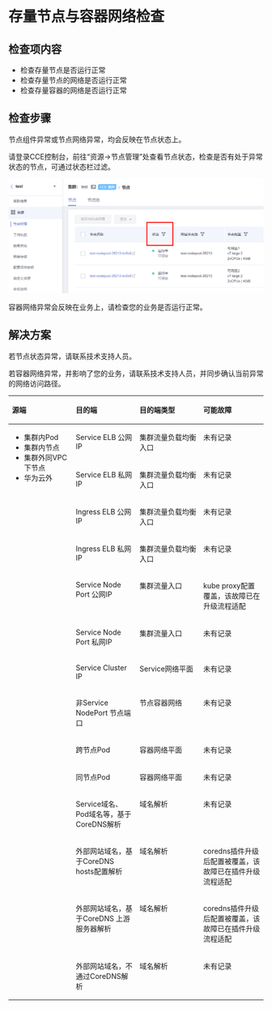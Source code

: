 # 存量节点与容器网络检查<a name="cce_10_0563"></a>

## 检查项内容<a name="section15759131454110"></a>

-   检查存量节点是否运行正常
-   检查存量节点的网络是否运行正常
-   检查存量容器的网络是否运行正常

## 检查步骤<a name="section18223323124115"></a>

节点组件异常或节点网络异常，均会反映在节点状态上。

请登录CCE控制台，前往“资源-\>节点管理”处查看节点状态，检查是否有处于异常状态的节点，可通过状态栏过滤。

![](figures/zh-cn_image_0000001479973589.png)

容器网络异常会反映在业务上，请检查您的业务是否运行正常。

## 解决方案<a name="section1211214242509"></a>

若节点状态异常，请联系技术支持人员。

若容器网络异常，并影响了您的业务，请联系技术支持人员，并同步确认当前异常的网络访问路径。

<a name="table2011152455016"></a>
<table><thead align="left"><tr id="row11101624195016"><th class="cellrowborder" valign="top" width="25%" id="mcps1.1.5.1.1"><p id="p15110182414501"><a name="p15110182414501"></a><a name="p15110182414501"></a>源端</p>
</th>
<th class="cellrowborder" valign="top" width="25%" id="mcps1.1.5.1.2"><p id="p511014241509"><a name="p511014241509"></a><a name="p511014241509"></a>目的端</p>
</th>
<th class="cellrowborder" valign="top" width="25%" id="mcps1.1.5.1.3"><p id="p11110152410503"><a name="p11110152410503"></a><a name="p11110152410503"></a>目的端类型</p>
</th>
<th class="cellrowborder" valign="top" width="25%" id="mcps1.1.5.1.4"><p id="p15110192419506"><a name="p15110192419506"></a><a name="p15110192419506"></a>可能故障</p>
</th>
</tr>
</thead>
<tbody><tr id="row3110152410501"><td class="cellrowborder" rowspan="14" valign="top" width="25%" headers="mcps1.1.5.1.1 "><a name="ul16651458125219"></a><a name="ul16651458125219"></a><ul id="ul16651458125219"><li>集群内Pod</li><li>集群内节点</li><li>集群外同VPC下节点</li><li>华为云外</li></ul>
<p id="p3110524195014"><a name="p3110524195014"></a><a name="p3110524195014"></a></p>
</td>
<td class="cellrowborder" valign="top" width="25%" headers="mcps1.1.5.1.2 "><p id="p211092410503"><a name="p211092410503"></a><a name="p211092410503"></a>Service ELB 公网IP</p>
</td>
<td class="cellrowborder" valign="top" width="25%" headers="mcps1.1.5.1.3 "><p id="p131107246509"><a name="p131107246509"></a><a name="p131107246509"></a>集群流量负载均衡入口</p>
</td>
<td class="cellrowborder" valign="top" width="25%" headers="mcps1.1.5.1.4 "><p id="p4110424105019"><a name="p4110424105019"></a><a name="p4110424105019"></a>未有记录</p>
</td>
</tr>
<tr id="row31101924195015"><td class="cellrowborder" valign="top" headers="mcps1.1.5.1.1 "><p id="p6110102419509"><a name="p6110102419509"></a><a name="p6110102419509"></a>Service ELB 私网IP</p>
</td>
<td class="cellrowborder" valign="top" headers="mcps1.1.5.1.2 "><p id="p13110112485020"><a name="p13110112485020"></a><a name="p13110112485020"></a>集群流量负载均衡入口</p>
</td>
<td class="cellrowborder" valign="top" headers="mcps1.1.5.1.3 "><p id="p15110162413501"><a name="p15110162413501"></a><a name="p15110162413501"></a>未有记录</p>
</td>
</tr>
<tr id="row9110132455013"><td class="cellrowborder" valign="top" headers="mcps1.1.5.1.1 "><p id="p6110424175020"><a name="p6110424175020"></a><a name="p6110424175020"></a>Ingress ELB 公网IP</p>
</td>
<td class="cellrowborder" valign="top" headers="mcps1.1.5.1.2 "><p id="p1411022416505"><a name="p1411022416505"></a><a name="p1411022416505"></a>集群流量负载均衡入口</p>
</td>
<td class="cellrowborder" valign="top" headers="mcps1.1.5.1.3 "><p id="p1211015240508"><a name="p1211015240508"></a><a name="p1211015240508"></a>未有记录</p>
</td>
</tr>
<tr id="row2011182418507"><td class="cellrowborder" valign="top" headers="mcps1.1.5.1.1 "><p id="p1411072415502"><a name="p1411072415502"></a><a name="p1411072415502"></a>Ingress ELB 私网IP</p>
</td>
<td class="cellrowborder" valign="top" headers="mcps1.1.5.1.2 "><p id="p1011142415507"><a name="p1011142415507"></a><a name="p1011142415507"></a>集群流量负载均衡入口</p>
</td>
<td class="cellrowborder" valign="top" headers="mcps1.1.5.1.3 "><p id="p12111224175010"><a name="p12111224175010"></a><a name="p12111224175010"></a>未有记录</p>
</td>
</tr>
<tr id="row1311116248504"><td class="cellrowborder" valign="top" headers="mcps1.1.5.1.1 "><p id="p10111192485017"><a name="p10111192485017"></a><a name="p10111192485017"></a>Service Node Port 公网IP</p>
</td>
<td class="cellrowborder" valign="top" headers="mcps1.1.5.1.2 "><p id="p141112243507"><a name="p141112243507"></a><a name="p141112243507"></a>集群流量入口</p>
</td>
<td class="cellrowborder" valign="top" headers="mcps1.1.5.1.3 "><p id="p411113242504"><a name="p411113242504"></a><a name="p411113242504"></a>kube proxy配置覆盖，该故障已在升级流程适配</p>
</td>
</tr>
<tr id="row31111224115015"><td class="cellrowborder" valign="top" headers="mcps1.1.5.1.1 "><p id="p9111324125019"><a name="p9111324125019"></a><a name="p9111324125019"></a>Service Node Port 私网IP</p>
</td>
<td class="cellrowborder" valign="top" headers="mcps1.1.5.1.2 "><p id="p3111142415010"><a name="p3111142415010"></a><a name="p3111142415010"></a>集群流量入口</p>
</td>
<td class="cellrowborder" valign="top" headers="mcps1.1.5.1.3 "><p id="p16111192465013"><a name="p16111192465013"></a><a name="p16111192465013"></a>未有记录</p>
</td>
</tr>
<tr id="row151114244503"><td class="cellrowborder" valign="top" headers="mcps1.1.5.1.1 "><p id="p13111122435011"><a name="p13111122435011"></a><a name="p13111122435011"></a>Service Cluster IP</p>
</td>
<td class="cellrowborder" valign="top" headers="mcps1.1.5.1.2 "><p id="p8111102411508"><a name="p8111102411508"></a><a name="p8111102411508"></a>Service网络平面</p>
</td>
<td class="cellrowborder" valign="top" headers="mcps1.1.5.1.3 "><p id="p1511112245503"><a name="p1511112245503"></a><a name="p1511112245503"></a>未有记录</p>
</td>
</tr>
<tr id="row1311172419507"><td class="cellrowborder" valign="top" headers="mcps1.1.5.1.1 "><p id="p151111240506"><a name="p151111240506"></a><a name="p151111240506"></a>非Service NodePort 节点端口</p>
</td>
<td class="cellrowborder" valign="top" headers="mcps1.1.5.1.2 "><p id="p18111124145017"><a name="p18111124145017"></a><a name="p18111124145017"></a>节点容器网络</p>
</td>
<td class="cellrowborder" valign="top" headers="mcps1.1.5.1.3 "><p id="p1811117244507"><a name="p1811117244507"></a><a name="p1811117244507"></a>未有记录</p>
</td>
</tr>
<tr id="row1611112247507"><td class="cellrowborder" valign="top" headers="mcps1.1.5.1.1 "><p id="p911119241505"><a name="p911119241505"></a><a name="p911119241505"></a>跨节点Pod</p>
</td>
<td class="cellrowborder" valign="top" headers="mcps1.1.5.1.2 "><p id="p11111192415502"><a name="p11111192415502"></a><a name="p11111192415502"></a>容器网络平面</p>
</td>
<td class="cellrowborder" valign="top" headers="mcps1.1.5.1.3 "><p id="p1011192455015"><a name="p1011192455015"></a><a name="p1011192455015"></a>未有记录</p>
</td>
</tr>
<tr id="row511116242508"><td class="cellrowborder" valign="top" headers="mcps1.1.5.1.1 "><p id="p13111152415501"><a name="p13111152415501"></a><a name="p13111152415501"></a>同节点Pod</p>
</td>
<td class="cellrowborder" valign="top" headers="mcps1.1.5.1.2 "><p id="p17111924185018"><a name="p17111924185018"></a><a name="p17111924185018"></a>容器网络平面</p>
</td>
<td class="cellrowborder" valign="top" headers="mcps1.1.5.1.3 "><p id="p111172455012"><a name="p111172455012"></a><a name="p111172455012"></a>未有记录</p>
</td>
</tr>
<tr id="row211162416502"><td class="cellrowborder" valign="top" headers="mcps1.1.5.1.1 "><p id="p16111182415504"><a name="p16111182415504"></a><a name="p16111182415504"></a>Service域名、Pod域名等，基于CoreDNS解析</p>
</td>
<td class="cellrowborder" valign="top" headers="mcps1.1.5.1.2 "><p id="p191116249503"><a name="p191116249503"></a><a name="p191116249503"></a>域名解析</p>
</td>
<td class="cellrowborder" valign="top" headers="mcps1.1.5.1.3 "><p id="p611192415501"><a name="p611192415501"></a><a name="p611192415501"></a>未有记录</p>
</td>
</tr>
<tr id="row10111824105013"><td class="cellrowborder" valign="top" headers="mcps1.1.5.1.1 "><p id="p7111024175011"><a name="p7111024175011"></a><a name="p7111024175011"></a>外部网站域名，基于CoreDNS hosts配置解析</p>
</td>
<td class="cellrowborder" valign="top" headers="mcps1.1.5.1.2 "><p id="p1311142475010"><a name="p1311142475010"></a><a name="p1311142475010"></a>域名解析</p>
</td>
<td class="cellrowborder" valign="top" headers="mcps1.1.5.1.3 "><p id="p10111162411505"><a name="p10111162411505"></a><a name="p10111162411505"></a>coredns插件升级后配置被覆盖，该故障已在插件升级流程适配</p>
</td>
</tr>
<tr id="row1611112425018"><td class="cellrowborder" valign="top" headers="mcps1.1.5.1.1 "><p id="p8111324115017"><a name="p8111324115017"></a><a name="p8111324115017"></a>外部网站域名，基于CoreDNS 上游服务器解析</p>
</td>
<td class="cellrowborder" valign="top" headers="mcps1.1.5.1.2 "><p id="p181111324195015"><a name="p181111324195015"></a><a name="p181111324195015"></a>域名解析</p>
</td>
<td class="cellrowborder" valign="top" headers="mcps1.1.5.1.3 "><p id="p6111424175015"><a name="p6111424175015"></a><a name="p6111424175015"></a>coredns插件升级后配置被覆盖，该故障已在插件升级流程适配</p>
</td>
</tr>
<tr id="row161111524125011"><td class="cellrowborder" valign="top" headers="mcps1.1.5.1.1 "><p id="p141116246505"><a name="p141116246505"></a><a name="p141116246505"></a>外部网站域名，不通过CoreDNS解析</p>
</td>
<td class="cellrowborder" valign="top" headers="mcps1.1.5.1.2 "><p id="p101111424205018"><a name="p101111424205018"></a><a name="p101111424205018"></a>域名解析</p>
</td>
<td class="cellrowborder" valign="top" headers="mcps1.1.5.1.3 "><p id="p5111152419508"><a name="p5111152419508"></a><a name="p5111152419508"></a>未有记录</p>
</td>
</tr>
</tbody>
</table>

